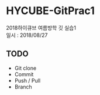 # HYCUBE-GitPrac1
2018하이큐브 여름방학 깃 실습1  
일시 : 2018/08/27

## TODO
- Git clone
- Commit
- Push / Pull
- Branch

